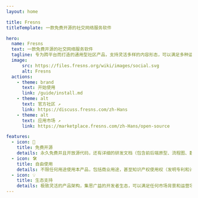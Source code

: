 ```yaml
---
layout: home

title: Fresns
titleTemplate: 一款免费开源的社交网络服务软件

hero:
  name: Fresns
  text: 一款免费开源的社交网络服务软件
  tagline: 专为跨平台而打造的通用型社区产品，支持灵活多样的内容形态，可以满足多种运营场景，符合时代潮流，更开放且更易于二次开发。
  image:
      src: https://files.fresns.org/wiki/images/social.svg
      alt: Fresns
  actions:
    - theme: brand
      text: 开始使用
      link: /guide/install.md
    - theme: alt
      text: 官方社区 ↗
      link: https://discuss.fresns.com/zh-Hans
    - theme: alt
      text: 应用市场 ↗
      link: https://marketplace.fresns.com/zh-Hans/open-source

features:
  - icon: 🎉
    title: 免费开源
    details: 永久免费并且开放源代码，还有详细的研发文档（包含前后端原型、流程图、数据字典、API Wiki 等资料内容），可以完完整整了解产品逻辑。
  - icon: 🛠
    title: 自由使用
    details: 不限任何用途使用本产品，包括商业用途，甚至知识产权使用权（发明专利和计算机软件著作权）也永久免费授予 Fresns 用户。
  - icon: 💡
    title: 生态支持
    details: 极致灵活的产品架构，集思广益的开发者生态，可以满足任何市场背景和运营场景的服务需求，包括商业变现的支持，让想象力无限可能。
---
```

